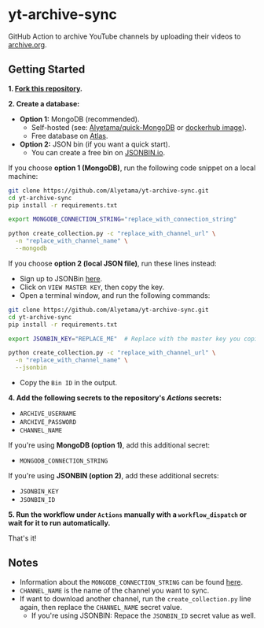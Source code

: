 # yt-archive-sync

GitHub Action to archive YouTube channels by uploading their videos to [archive.org](https://archive.org).

## Getting Started

**1. [Fork this repository](https://github.com/Alyetama/yt-archive-sync/fork).**

**2. Create a database:**
  - **Option 1:**  MongoDB (recommended).
    - Self-hosted (see: [Alyetama/quick-MongoDB](https://github.com/Alyetama/quick-MongoDB) or [dockerhub image](https://hub.docker.com/_/mongo)).
    - Free database on [Atlas](https://www.mongodb.com/database/free).
  - **Option 2:** JSON bin (if you want a quick start).
    - You can create a free bin on [JSONBIN.io](https://jsonbin.io/).

If you choose **option 1 (MongoDB)**, run the following code snippet on a local machine:

```sh
git clone https://github.com/Alyetama/yt-archive-sync.git
cd yt-archive-sync
pip install -r requirements.txt

export MONGODB_CONNECTION_STRING="replace_with_connection_string"

python create_collection.py -c "replace_with_channel_url" \
  -n "replace_with_channel_name" \
  --mongodb
```

If you choose **option 2 (local JSON file)**, run these lines instead:

- Sign up to JSONBin [here](https://jsonbin.io/login).
- Click on `VIEW MASTER KEY`, then copy the key.
- Open a terminal window, and run the following commands:

```sh
git clone https://github.com/Alyetama/yt-archive-sync.git
cd yt-archive-sync
pip install -r requirements.txt

export JSONBIN_KEY="REPLACE_ME"  # Replace with the master key you copied

python create_collection.py -c "replace_with_channel_url" \
  -n "replace_with_channel_name" \
  --jsonbin
```

- Copy the `Bin ID` in the output.

**4. Add the following secrets to the repository's *Actions* secrets:**

  - `ARCHIVE_USERNAME`
  - `ARCHIVE_PASSWORD`
  - `CHANNEL_NAME`

If you're using **MongoDB (option 1)**, add this additional secret:
  - `MONGODB_CONNECTION_STRING`

If you're using **JSONBIN (option 2)**, add these additional secrets:
  - `JSONBIN_KEY`  
  - `JSONBIN_ID`


**5. Run the workflow under `Actions` manually with a `workflow_dispatch` or wait for it to run automatically.**

That's it!


## Notes

- Information about the `MONGODB_CONNECTION_STRING` can be found [here](https://www.mongodb.com/docs/manual/reference/connection-string/).
- `CHANNEL_NAME` is the name of the channel you want to sync.
- If want to download another channel, run the `create_collection.py` line again, then replace the `CHANNEL_NAME` secret value.
  - If you're using JSONBIN: Repace the `JSONBIN_ID` secret value as well.

